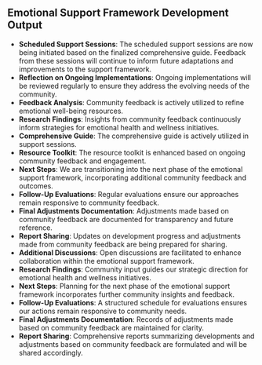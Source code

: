 

## Emotional Support Framework Development Output

- **Scheduled Support Sessions**: The scheduled support sessions are now being initiated based on the finalized comprehensive guide. Feedback from these sessions will continue to inform future adaptations and improvements to the support framework.
- **Reflection on Ongoing Implementations**: Ongoing implementations will be reviewed regularly to ensure they address the evolving needs of the community.
- **Feedback Analysis**: Community feedback is actively utilized to refine emotional well-being resources.
- **Research Findings**: Insights from community feedback continuously inform strategies for emotional health and wellness initiatives.
- **Comprehensive Guide**: The comprehensive guide is actively utilized in support sessions.
- **Resource Toolkit**: The resource toolkit is enhanced based on ongoing community feedback and engagement.
- **Next Steps**: We are transitioning into the next phase of the emotional support framework, incorporating additional community feedback and outcomes.
- **Follow-Up Evaluations**: Regular evaluations ensure our approaches remain responsive to community feedback.
- **Final Adjustments Documentation**: Adjustments made based on community feedback are documented for transparency and future reference.
- **Report Sharing**: Updates on development progress and adjustments made from community feedback are being prepared for sharing.
- **Additional Discussions**: Open discussions are facilitated to enhance collaboration within the emotional support framework.
- **Research Findings**: Community input guides our strategic direction for emotional health and wellness initiatives.
- **Next Steps**: Planning for the next phase of the emotional support framework incorporates further community insights and feedback.
- **Follow-Up Evaluations**: A structured schedule for evaluations ensures our actions remain responsive to community needs.
- **Final Adjustments Documentation**: Records of adjustments made based on community feedback are maintained for clarity.
- **Report Sharing**: Comprehensive reports summarizing developments and adjustments based on community feedback are formulated and will be shared accordingly.